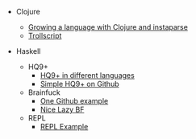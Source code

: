 - Clojure
  - [Growing a language with Clojure and instaparse](http://gigasquidsoftware.com/blog/2013/05/01/growing-a-language-with-clojure-and-instaparse/)
  - [Trollscript](https://github.com/jjcomer/trollscript/blob/master/src/trollscript/core.clj)

- Haskell
  - HQ9+
    - [HQ9+ in different languages](https://rosettacode.org/wiki/Execute_HQ9%2B/Haskell)
    - [Simple HQ9+ on Github](https://github.com/mike-burns/hs-hq9-/blob/master/hq9plus.hs)
  - Brainfuck
    - [One Github example](https://github.com/niklasb/haskell-brainfuck)
    - [Nice Lazy BF](https://github.com/johnchildren/lazyfuck/blob/master/Lib.hs)
  - REPL
    - [REPL Example](https://github.com/groscoe/friedman-wand-letrec-language/blob/master/src/Repl.hs)
